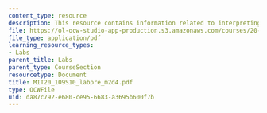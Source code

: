 ```yaml
---
content_type: resource
description: This resource contains information related to interpreting transformations.
file: https://ol-ocw-studio-app-production.s3.amazonaws.com/courses/20-109-laboratory-fundamentals-in-biological-engineering-spring-2010/da87c792e680ce956683a3695b600f7b_MIT20_109S10_labpre_m2d4.pdf
file_type: application/pdf
learning_resource_types:
- Labs
parent_title: Labs
parent_type: CourseSection
resourcetype: Document
title: MIT20_109S10_labpre_m2d4.pdf
type: OCWFile
uid: da87c792-e680-ce95-6683-a3695b600f7b
---
```

